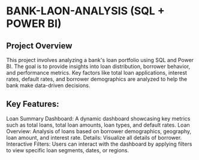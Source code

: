 # BANK-LAON-ANALYSIS (SQL + POWER BI)
## Project Overview
This project involves analyzing a bank's loan portfolio using SQL and Power BI. The goal is to provide insights into loan distribution, borrower behavior, and performance metrics. Key factors like total loan applications, interest rates, default rates, and borrower demographics are analyzed to help the bank make data-driven decisions.

## Key Features:
Loan Summary Dashboard: A dynamic dashboard showcasing key metrics such as total loans, total loan amounts, loan types, and default rates.
Loan Overview: Analysis of loans based on borrower demographics, geography, loan amount, and interest rate.
Details: Visualize all details of borrower.
Interactive Filters: Users can interact with the dashboard by applying filters to view specific loan segments, dates, or regions.
